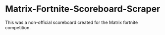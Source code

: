 # Matrix-Fortnite-Scoreboard-Scraper
This was a non-official scoreboard created for the Matrix fortnite competition. 
